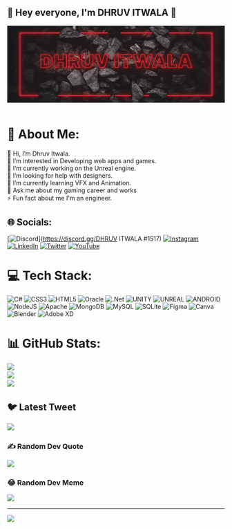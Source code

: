 ## 👋 Hey everyone, I'm DHRUV ITWALA 👋
<img align="center" src="standard.gif"><br>
<br>
# 💫 About Me:
👋 Hi, I’m Dhruv Itwala.<br>👀 I’m interested in Developing web apps and games.<br>🔭 I’m currently working on the Unreal engine.<br>🤝 I’m looking for help with designers.<br>🌱 I’m currently learning VFX and Animation.<br>💬 Ask me about my gaming career and works<br>⚡ Fun fact about me I'm an engineer.


## 🌐 Socials:
[![Discord](https://img.shields.io/badge/Discord-%237289DA.svg?logo=discord&logoColor=white)](https://discord.gg/DHRUV ITWALA #1517) [![Instagram](https://img.shields.io/badge/Instagram-%23E4405F.svg?logo=Instagram&logoColor=white)](https://instagram.com/itwala_dhruv) [![LinkedIn](https://img.shields.io/badge/LinkedIn-%230077B5.svg?logo=linkedin&logoColor=white)](https://linkedin.com/in/dhruv-itwala) [![Twitter](https://img.shields.io/badge/Twitter-%231DA1F2.svg?logo=Twitter&logoColor=white)](https://twitter.com/DhruvItwala) [![YouTube](https://img.shields.io/badge/YouTube-%23FF0000.svg?logo=YouTube&logoColor=white)](https://youtube.com/@DhruvItwala) 

# 💻 Tech Stack:
![C#](https://img.shields.io/badge/c%23-%23239120.svg?style=for-the-badge&logo=c-sharp&logoColor=white) ![CSS3](https://img.shields.io/badge/css3-%231572B6.svg?style=for-the-badge&logo=css3&logoColor=white) ![HTML5](https://img.shields.io/badge/html5-%23E34F26.svg?style=for-the-badge&logo=html5&logoColor=white) ![Oracle](https://img.shields.io/badge/Oracle-F80000?style=for-the-badge&logo=oracle&logoColor=white) ![.Net](https://img.shields.io/badge/.NET-5C2D91?style=for-the-badge&logo=.net&logoColor=white) ![UNITY](https://img.shields.io/badge/Unity-%2320232a.svg?style=for-the-badge&logo=unity&logoColor=white) ![UNREAL](https://img.shields.io/badge/unreal-%2320232a.svg?style=for-the-badge&logo=unreal-engine&logoColor=white) ![ANDROID](https://img.shields.io/badge/android-%2320232a.svg?style=for-the-badge&logo=android&logoColor=%a4c639) ![NodeJS](https://img.shields.io/badge/node.js-6DA55F?style=for-the-badge&logo=node.js&logoColor=white) ![Apache](https://img.shields.io/badge/apache-%23D42029.svg?style=for-the-badge&logo=apache&logoColor=white) ![MongoDB](https://img.shields.io/badge/MongoDB-%234ea94b.svg?style=for-the-badge&logo=mongodb&logoColor=white) ![MySQL](https://img.shields.io/badge/mysql-%2300f.svg?style=for-the-badge&logo=mysql&logoColor=white) ![SQLite](https://img.shields.io/badge/sqlite-%2307405e.svg?style=for-the-badge&logo=sqlite&logoColor=white) 	![Figma](https://img.shields.io/badge/figma-%23F24E1E.svg?style=for-the-badge&logo=figma&logoColor=white) ![Canva](https://img.shields.io/badge/Canva-%2300C4CC.svg?style=for-the-badge&logo=Canva&logoColor=white) ![Blender](https://img.shields.io/badge/blender-%23F5792A.svg?style=for-the-badge&logo=blender&logoColor=white) ![Adobe XD](https://img.shields.io/badge/Adobe%20XD-470137?style=for-the-badge&logo=Adobe%20XD&logoColor=#FF61F6)
# 📊 GitHub Stats:
![](https://github-readme-stats.vercel.app/api?username=dhruv06122002&theme=dark&hide_border=false&include_all_commits=false&count_private=false)<br/>
![](https://github-readme-streak-stats.herokuapp.com/?user=dhruv06122002&theme=dark&hide_border=false)<br/>
![](https://github-readme-stats.vercel.app/api/top-langs/?username=dhruv06122002&theme=dark&hide_border=false&include_all_commits=false&count_private=false&layout=compact)

## 🐦 Latest Tweet
[![](https://gtce.itsvg.in/api?username=DhruvItwala)](https://github.com/VishwaGauravIn/github-twitter-card-embed)

### ✍️ Random Dev Quote
![](https://quotes-github-readme.vercel.app/api?type=horizontal&theme=radical)

### 😂 Random Dev Meme
<img src="https://random-memer.herokuapp.com/" width="512px"/>

---
[![](https://visitcount.itsvg.in/api?id=dhruv06122002&icon=0&color=0)](https://visitcount.itsvg.in)

<!-- Proudly created with GPRM ( https://gprm.itsvg.in ) -->
